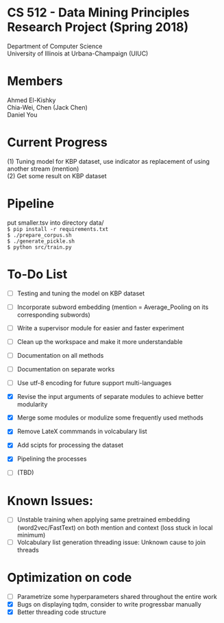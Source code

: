 # CS 512 - Data Mining Principles Research Project (Spring 2018)  
Department of Computer Science  
University of Illinois at Urbana-Champaign (UIUC)  

# Members  
Ahmed El-Kishky  
Chia-Wei, Chen (Jack Chen)  
Daniel You  

# Current Progress
(1) Tuning model for KBP dataset, use indicator as replacement of using another stream (mention)  
(2) Get some result on KBP dataset  

# Pipeline
put smaller.tsv into directory data/ <br>
`$ pip install -r requirements.txt` <br>
`$ ./prepare_corpus.sh` <br>
`$ ./generate_pickle.sh` <br>
`$ python src/train.py`

# To-Do List
- [ ] Testing and tuning the model on KBP dataset  
- [ ] Incorporate subword embedding (mention = Average_Pooling on its corresponding subwords)  
- [ ] Write a supervisor module for easier and faster experiment  
- [ ] Clean up the workspace and make it more understandable  
- [ ] Documentation on all methods  
- [ ] Documentation on separate works   
- [ ] Use utf-8 encoding for future support multi-languages  
- [X] Revise the input arguments of separate modules to achieve better modularity  
- [X] Merge some modules or modulize some frequently used methods
- [X] Remove LateX commmands in volcabulary list
- [X] Add scipts for processing the dataset
- [X] Pipelining the processes 
- [ ] (TBD)


# Known Issues:
- [ ] Unstable training when applying same pretrained embedding (word2vec/FastText) on both mention and context (loss stuck in local minimum)  
- [ ] Volcabulary list generation threading issue: Unknown cause to join threads

# Optimization on code
- [ ] Parametrize some hyperparameters shared throughout the entire work  
- [X] Bugs on displaying tqdm, consider to write progressbar manually
- [X] Better threading code structure
